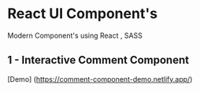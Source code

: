 # React UI Component's

Modern Component's using React , SASS

## 1 - Interactive Comment Component

[Demo] (https://comment-component-demo.netlify.app/)